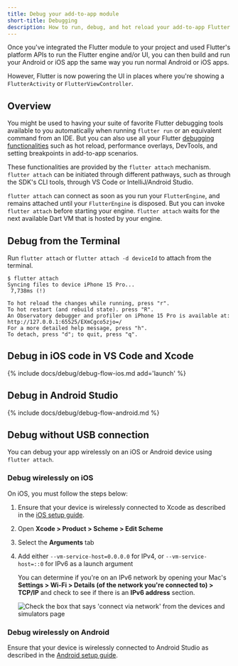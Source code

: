```yaml
---
title: Debug your add-to-app module
short-title: Debugging
description: How to run, debug, and hot reload your add-to-app Flutter module.
---
```


Once you've integrated the Flutter module to your project and used Flutter's
platform APIs to run the Flutter engine and/or UI,
you can then build and run your Android or iOS app the same way
you run normal Android or iOS apps.

However, Flutter is now powering the UI in places where you're showing a
`FlutterActivity` or `FlutterViewController`.

## Overview

You might be used to having your suite of favorite Flutter debugging tools
available to you automatically when running `flutter run` or an equivalent
command from an IDE. But you can also use all your Flutter
[debugging functionalities][] such as hot reload, performance
overlays, DevTools, and setting breakpoints in add-to-app scenarios.

These functionalities are provided by the `flutter attach` mechanism.
`flutter attach` can be initiated through different pathways,
such as through the SDK's CLI tools,
through VS Code or IntelliJ/Android Studio.

`flutter attach` can connect as soon as you run your `FlutterEngine`, and
remains attached until your `FlutterEngine` is disposed. But you can invoke
`flutter attach` before starting your engine. `flutter attach` waits for
the next available Dart VM that is hosted by your engine.

## Debug from the Terminal

Run `flutter attach` or `flutter attach -d deviceId` to attach from the terminal.

```terminal
$ flutter attach
Syncing files to device iPhone 15 Pro...
 7,738ms (!)

To hot reload the changes while running, press "r".
To hot restart (and rebuild state). press "R".
An Observatory debugger and profiler on iPhone 15 Pro is available at:
http://127.0.0.1:65525/EXmCgco5zjo=/
For a more detailed help message, press "h".
To detach, press "d"; to quit, press "q".
```

## Debug in iOS code in VS Code and Xcode

{% include docs/debug/debug-flow-ios.md add='launch' %}

## Debug in Android Studio

{% include docs/debug/debug-flow-android.md %}

[debugging functionalities]: /testing/debugging

## Debug without USB connection

You can debug your app wirelessly on an iOS or Android device
using `flutter attach`.

### Debug wirelessly on iOS

On iOS, you must follow the steps below:

<ol>
<li>

Ensure that your device is wirelessly connected to Xcode
as described in the [iOS setup guide][].

</li>
<li>

Open **Xcode > Product > Scheme > Edit Scheme**

</li>
<li>

Select the **Arguments** tab

</li>
<li>

Add either `--vm-service-host=0.0.0.0` for IPv4, 
or `--vm-service-host=::0` for IPv6 as a launch argument

You can determine if you're on an IPv6 network by opening your Mac's 
**Settings > Wi-Fi > Details (of the network you're connected to) > TCP/IP** 
and check to see if there is an **IPv6 address** section.

<img src="/assets/images/docs/development/add-to-app/debugging/wireless-port.png" alt="Check the box that says 'connect via network' from the devices and simulators page">

</li>
</ol>

### Debug wirelessly on Android

Ensure that your device is wirelessly connected to Android Studio 
as described in the [Android setup guide][].

[iOS setup guide]: /get-started/install/macos/mobile-ios
[Android setup guide]: /get-started/install/macos/mobile-android?tab=physical#configure-your-target-android-device
